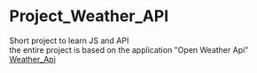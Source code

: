 # Project_Weather_API
Short project to learn JS and API<br>
the entire project is based on the application  "Open Weather Api"<br>
[Weather_Api](https://openweathermap.org/api)
